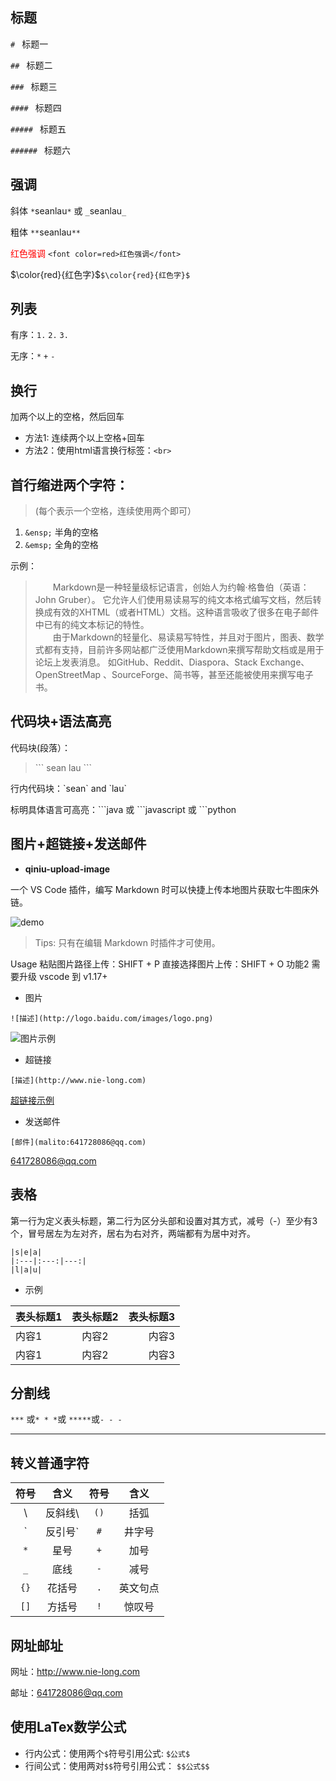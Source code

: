 ## 标题
`# ` 标题一

`## ` 标题二

`### ` 标题三

`#### ` 标题四

`##### ` 标题五

`###### ` 标题六

## 强调
斜体 `*`seanlau`*` 或 `_`seanlau`_`

粗体 `**`seanlau`**`

<font color=red>红色强调</font> `<font color=red>红色强调</font>`

$\color{red}{红色字}$`$\color{red}{红色字}$`

## 列表
有序：`1.` `2.` `3.`

无序：`*` `+` `-`

## 换行

加两个以上的空格，然后回车

* 方法1: 连续两个以上空格+回车
* 方法2：使用html语言换行标签：`<br>`

## 首行缩进两个字符：

> (每个表示一个空格，连续使用两个即可）

1. `&ensp;` 半角的空格
2. `&emsp;` 全角的空格

示例：
> &emsp;&emsp;Markdown是一种轻量级标记语言，创始人为约翰·格鲁伯（英语：John Gruber）。 它允许人们使用易读易写的纯文本格式编写文档，然后转换成有效的XHTML（或者HTML）文档。这种语言吸收了很多在电子邮件中已有的纯文本标记的特性。<br>
&emsp;&emsp;由于Markdown的轻量化、易读易写特性，并且对于图片，图表、数学式都有支持，目前许多网站都广泛使用Markdown来撰写帮助文档或是用于论坛上发表消息。 如GitHub、Reddit、Diaspora、Stack Exchange、OpenStreetMap 、SourceForge、简书等，甚至还能被使用来撰写电子书。

## 代码块+语法高亮
代码块(段落）：
> &#96;&#96;&#96;
sean
lau
&#96;&#96;&#96;

行内代码块：&#96;sean&#96; and &#96;lau&#96;

标明具体语言可高亮：&#96;&#96;&#96;java 或 &#96;&#96;&#96;javascript 或 &#96;&#96;&#96;python

## 图片+超链接+发送邮件

+ **qiniu-upload-image**

一个 VS Code 插件，编写 Markdown 时可以快捷上传本地图片获取七牛图床外链。

![demo](http://image.nie-long.com/demo.gif)

> Tips: 只有在编辑 Markdown 时插件才可使用。

Usage
粘贴图片路径上传：SHIFT + P
直接选择图片上传：SHIFT + O
功能2 需要升级 vscode 到 v1.17+

+ 图片

```shell
![描述](http://logo.baidu.com/images/logo.png)
```

![图片示例](https://note.youdao.com/yws/api/image/normal/1564388180753?userId=weixinobU7VjsqhbCf5P0Y3rfUnnQUH_BA)

+ 超链接

```shell
[描述](http://www.nie-long.com)
```
[超链接示例](http://www.nie-long.com)

+ 发送邮件
```shell
[邮件](malito:641728086@qq.com)
```
[641728086@qq.com](malito:641728086@qq.com)

## 表格
第一行为定义表头标题，第二行为区分头部和设置对其方式，减号（-）至少有3个，冒号居左为左对齐，居右为右对齐，两端都有为居中对齐。
```shell
|s|e|a|
|:---|:---:|---:|
|l|a|u|
```
* 示例

|表头标题1|表头标题2|表头标题3|
|:---|:---:|---:|
|内容1|内容2|内容3|
|内容1|内容2|内容3|

## 分割线

`***` 或`* * *`或 `*****`或`- - -`
- - -

## 转义普通字符
|符号|含义|符号|含义|
|:---:|:---:|:---:|:---:|
|\ |反斜线&#92;|`()`|括弧|
|&#96;|反引号&#96;|`#`|井字号|
|`*`|星号|`+`|加号|
|`_`|底线|`-`|减号|
|`{}`|花括号|`.`|英文句点|
|`[]`|方括号|`!`|惊叹号|

## 网址邮址

网址：<http://www.nie-long.com>

邮址：<641728086@qq.com>

## 使用LaTex数学公式

* 行内公式：使用两个`$`符号引用公式: `$公式$`
* 行间公式：使用两对`$$`符号引用公式： `$$公式$$`